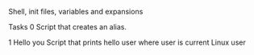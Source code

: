 Shell, init files, variables and expansions

Tasks
0 <o>
Script that creates an alias.

1 Hello you
Script that prints hello user where user is current Linux user


